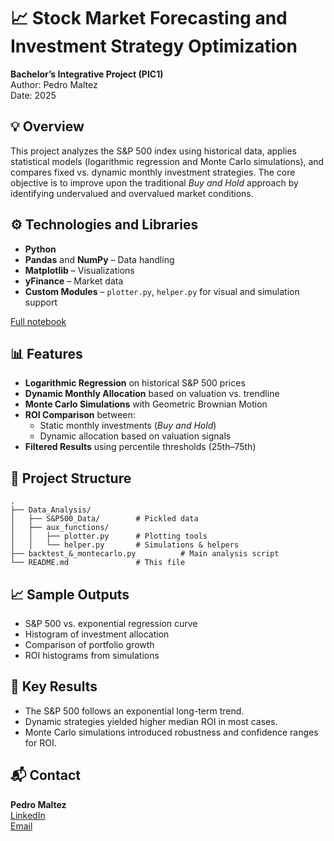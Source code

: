 # 📈 Stock Market Forecasting and Investment Strategy Optimization

**Bachelor’s Integrative Project (PIC1)**  
Author: Pedro Maltez  
Date: 2025

## 💡 Overview

This project analyzes the S&P 500 index using historical data, applies statistical models (logarithmic regression and Monte Carlo simulations), and compares fixed vs. dynamic monthly investment strategies. The core objective is to improve upon the traditional *Buy and Hold* approach by identifying undervalued and overvalued market conditions.

## ⚙️ Technologies and Libraries

- **Python**
- **Pandas** and **NumPy** – Data handling
- **Matplotlib** – Visualizations
- **yFinance** – Market data
- **Custom Modules** – `plotter.py`, `helper.py` for visual and simulation support

[Full notebook](Data_Analysis/results.ipynb)

## 📊 Features

- **Logarithmic Regression** on historical S&P 500 prices
- **Dynamic Monthly Allocation** based on valuation vs. trendline
- **Monte Carlo Simulations** with Geometric Brownian Motion
- **ROI Comparison** between:
  - Static monthly investments (*Buy and Hold*)
  - Dynamic allocation based on valuation signals
- **Filtered Results** using percentile thresholds (25th–75th)

## 📁 Project Structure

```
.
├── Data_Analysis/
│   ├── S&P500_Data/        # Pickled data
│   ├── aux_functions/
│   │   ├── plotter.py      # Plotting tools
│   │   └── helper.py       # Simulations & helpers
├── backtest_&_montecarlo.py          # Main analysis script
└── README.md               # This file
```

## 📈 Sample Outputs

- S&P 500 vs. exponential regression curve
- Histogram of investment allocation
- Comparison of portfolio growth
- ROI histograms from simulations

## 📌 Key Results

- The S&P 500 follows an exponential long-term trend.
- Dynamic strategies yielded higher median ROI in most cases.
- Monte Carlo simulations introduced robustness and confidence ranges for ROI.

## 📬 Contact

**Pedro Maltez**  
[LinkedIn](https://www.linkedin.com/in/pedro-maltez-48a70915a/)  
[Email](mailto:pedromaltez16.1@gmail.com)
